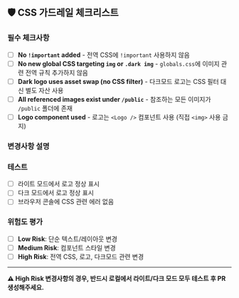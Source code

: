 ## 🛡️ CSS 가드레일 체크리스트

### 필수 체크사항
- [ ] **No `!important` added** - 전역 CSS에 `!important` 사용하지 않음
- [ ] **No new global CSS targeting `img` or `.dark img`** - `globals.css`에 이미지 관련 전역 규칙 추가하지 않음
- [ ] **Dark logo uses asset swap (no CSS filter)** - 다크모드 로고는 CSS 필터 대신 별도 자산 사용
- [ ] **All referenced images exist under `/public`** - 참조하는 모든 이미지가 `/public` 폴더에 존재
- [ ] **Logo component used** - 로고는 `<Logo />` 컴포넌트 사용 (직접 `<img>` 사용 금지)

### 변경사항 설명
<!-- 변경한 내용을 간단히 설명해주세요 -->

### 테스트
- [ ] 라이트 모드에서 로고 정상 표시
- [ ] 다크 모드에서 로고 정상 표시
- [ ] 브라우저 콘솔에 CSS 관련 에러 없음

### 위험도 평가
- [ ] **Low Risk**: 단순 텍스트/레이아웃 변경
- [ ] **Medium Risk**: 컴포넌트 스타일 변경
- [ ] **High Risk**: 전역 CSS, 로고, 다크모드 관련 변경

---
**⚠️ High Risk 변경사항의 경우, 반드시 로컬에서 라이트/다크 모드 모두 테스트 후 PR 생성해주세요.**
